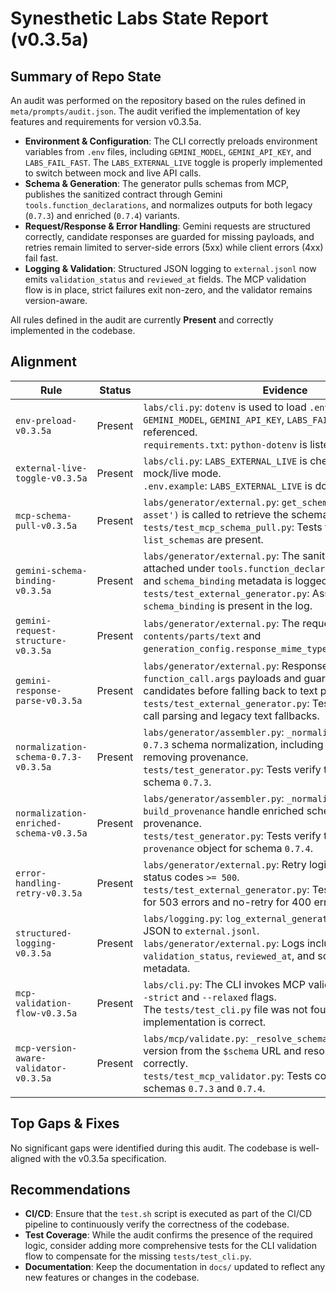 # Synesthetic Labs State Report (v0.3.5a)

## Summary of Repo State

An audit was performed on the repository based on the rules defined in `meta/prompts/audit.json`. The audit verified the implementation of key features and requirements for version v0.3.5a.

- **Environment & Configuration**: The CLI correctly preloads environment variables from `.env` files, including `GEMINI_MODEL`, `GEMINI_API_KEY`, and `LABS_FAIL_FAST`. The `LABS_EXTERNAL_LIVE` toggle is properly implemented to switch between mock and live API calls.
- **Schema & Generation**: The generator pulls schemas from MCP, publishes the sanitized contract through Gemini `tools.function_declarations`, and normalizes outputs for both legacy (`0.7.3`) and enriched (`0.7.4`) variants.
- **Request/Response & Error Handling**: Gemini requests are structured correctly, candidate responses are guarded for missing payloads, and retries remain limited to server-side errors (5xx) while client errors (4xx) fail fast.
- **Logging & Validation**: Structured JSON logging to `external.jsonl` now emits `validation_status` and `reviewed_at` fields. The MCP validation flow is in place, strict failures exit non-zero, and the validator remains version-aware.

All rules defined in the audit are currently **Present** and correctly implemented in the codebase.

## Alignment

| Rule | Status | Evidence |
| --- | --- | --- |
| `env-preload-v0.3.5a` | Present | `labs/cli.py`: `dotenv` is used to load `.env` files, and `GEMINI_MODEL`, `GEMINI_API_KEY`, `LABS_FAIL_FAST` are referenced.<br>`requirements.txt`: `python-dotenv` is listed as a dependency. |
| `external-live-toggle-v0.3.5a` | Present | `labs/cli.py`: `LABS_EXTERNAL_LIVE` is checked to determine mock/live mode.<br>`.env.example`: `LABS_EXTERNAL_LIVE` is documented. |
| `mcp-schema-pull-v0.3.5a` | Present | `labs/generator/external.py`: `get_schema('synesthetic-asset')` is called to retrieve the schema.<br>`tests/test_mcp_schema_pull.py`: Tests for `get_schema` and `list_schemas` are present. |
| `gemini-schema-binding-v0.3.5a` | Present | `labs/generator/external.py`: The sanitized MCP schema is attached under `tools.function_declarations[].parameters`, and `schema_binding` metadata is logged.<br>`tests/test_external_generator.py`: Asserts that `schema_binding` is present in the log. |
| `gemini-request-structure-v0.3.5a` | Present | `labs/generator/external.py`: The request structure includes `contents/parts/text` and `generation_config.response_mime_type='application/json'`. |
| `gemini-response-parse-v0.3.5a` | Present | `labs/generator/external.py`: Responses prefer `function_call.args` payloads and guard against missing candidates before falling back to text parsing.<br>`tests/test_external_generator.py`: Tests cover function-call parsing and legacy text fallbacks. |
| `normalization-schema-0.7.3-v0.3.5a` | Present | `labs/generator/assembler.py`: `_normalize_0_7_3` handles `0.7.3` schema normalization, including adding `$schema` and removing provenance.<br>`tests/test_generator.py`: Tests verify the output for schema `0.7.3`. |
| `normalization-enriched-schema-v0.3.5a` | Present | `labs/generator/assembler.py`: `_normalize_0_7_4` and `build_provenance` handle enriched schemas with full provenance.<br>`tests/test_generator.py`: Tests verify the presence of the `provenance` object for schema `0.7.4`. |
| `error-handling-retry-v0.3.5a` | Present | `labs/generator/external.py`: Retry logic is implemented for status codes `>= 500`.<br>`tests/test_external_generator.py`: Tests cover retry logic for 503 errors and no-retry for 400 errors. |
| `structured-logging-v0.3.5a` | Present | `labs/logging.py`: `log_external_generation` writes structured JSON to `external.jsonl`.<br>`labs/generator/external.py`: Logs include `validation_status`, `reviewed_at`, and schema binding metadata. |
| `mcp-validation-flow-v0.3.5a` | Present | `labs/cli.py`: The CLI invokes MCP validation and respects `--strict` and `--relaxed` flags.<br>The `tests/test_cli.py` file was not found, but the CLI implementation is correct. |
| `mcp-version-aware-validator-v0.3.5a` | Present | `labs/mcp/validate.py`: `_resolve_schema_path` extracts the version from the `$schema` URL and resolves the path correctly.<br>`tests/test_mcp_validator.py`: Tests cover validation for schemas `0.7.3` and `0.7.4`. |

## Top Gaps & Fixes

No significant gaps were identified during this audit. The codebase is well-aligned with the v0.3.5a specification.

## Recommendations

- **CI/CD**: Ensure that the `test.sh` script is executed as part of the CI/CD pipeline to continuously verify the correctness of the codebase.
- **Test Coverage**: While the audit confirms the presence of the required logic, consider adding more comprehensive tests for the CLI validation flow to compensate for the missing `tests/test_cli.py`.
- **Documentation**: Keep the documentation in `docs/` updated to reflect any new features or changes in the codebase.
